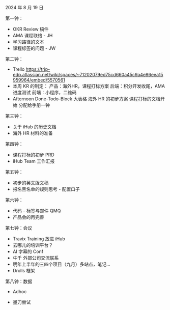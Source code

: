 2024 年 8 月 19 日

第一钟：

- OKR Review 稿件
- AMA 课程联络 - JH
- 学习路径的文本
- 课程标签的问题 - JW

第二钟：

- Trello 
  https://trip-edp.atlassian.net/wiki/spaces/~71202079ed75cd660a45c9a4e86eea15959964/embed/5570561
- 本周 KR 的制定：
  产品：海外HR，课程打标方案
  后端：积分开发收尾，AMA 进度测试
  前端：小程序，二维码
- Afternoon
  Done-Todo-Block 大表格
  海外 HR 的初步方案
  课程打标的文档开始
  分配给手册一钟

第三钟：

- 关于 iHub 的历史文档
- 海外 HR 材料的准备

第四钟：

- 课程打标的初步 PRD 
- iHub Team 工作汇报

第五钟：

- 初步的英文版文稿
- 报名黑名单的规则思考 - 配置口子

第六钟：

- 代码 - 标签与邮件 QMQ
- 产品会的再完善

第七钟：会议

- Travix Training 放进 iHub
- 去哪儿的培训平台？
- AI 字幕的 Conf
- 牛千 外部公司交流联系
- 明年上半年的三四个项目（九月）多站点，笔记...
- Drolls 框架

第八钟：数据

- Adhoc

- 墨刀尝试

  